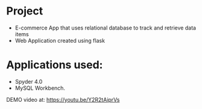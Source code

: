 # Project
- E-commerce App that uses relational database to track and retrieve data items
- Web Application created using flask

# Applications used:
- Spyder 4.0
- MySQL Workbench.

DEMO video at: https://youtu.be/Y2R2tAiprVs
